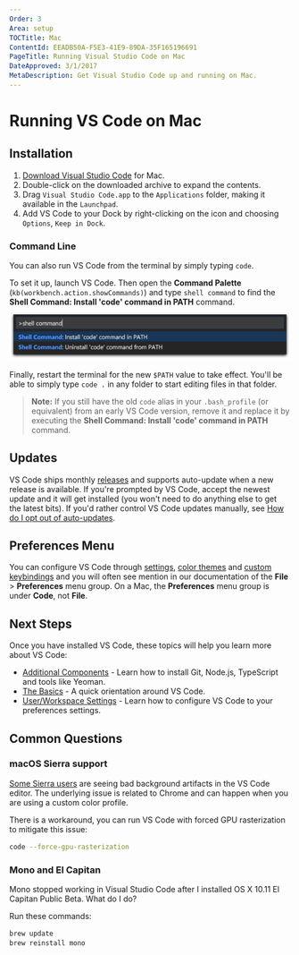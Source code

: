 ```yaml
---
Order: 3
Area: setup
TOCTitle: Mac
ContentId: EEADB50A-F5E3-41E9-89DA-35F165196691
PageTitle: Running Visual Studio Code on Mac
DateApproved: 3/1/2017
MetaDescription: Get Visual Studio Code up and running on Mac.
---
```


# Running VS Code on Mac

## Installation

1. [Download Visual Studio Code](https://go.microsoft.com/fwlink/?LinkID=534106) for Mac.
2. Double-click on the downloaded archive to expand the contents.
3. Drag `Visual Studio Code.app` to the `Applications` folder, making it available in the `Launchpad`.
4. Add VS Code to your Dock by right-clicking on the icon and choosing `Options`, `Keep in Dock`.

### Command Line

You can also run VS Code from the terminal by simply typing `code`.

To set it up, launch VS Code. Then open the **Command Palette** (`kb(workbench.action.showCommands)`) and type `shell command` to find the **Shell Command: Install 'code' command in PATH** command.

![Mac shell commands](images/mac/shell-command.png)

Finally, restart the terminal for the new `$PATH` value to take effect. You'll be able to simply type `code .` in any folder to start editing files in that folder.

> **Note:** If you still have the old `code` alias in your `.bash_profile` (or equivalent) from an early VS Code version, remove it and replace it by executing the **Shell Command: Install 'code' command in PATH** command.

## Updates

VS Code ships monthly [releases](/updates) and supports auto-update when a new release is available. If you're prompted by VS Code, accept the newest update and it will get installed (you won't need to do anything else to get the latest bits). If you'd rather control VS Code updates manually, see [How do I opt out of auto-updates](/docs/supporting/faq.md#how-do-i-opt-out-of-vs-code-autoupdates).

## Preferences Menu

You can configure VS Code through [settings](/docs/getstarted/settings.md), [color themes](/docs/getstarted/themes.md) and [custom keybindings](/docs/getstarted/keybindings.md) and you will often see mention in our documentation of the **File** > **Preferences** menu group.  On a Mac, the **Preferences** menu group is under **Code**, not **File**.

## Next Steps

Once you have installed VS Code, these topics will help you learn more about VS Code:

* [Additional Components](/docs/setup/additional-components.md) - Learn how to install Git, Node.js, TypeScript and tools like Yeoman.
* [The Basics](/docs/editor/codebasics.md) - A quick orientation around VS Code.
* [User/Workspace Settings](/docs/getstarted/settings.md) - Learn how to configure VS Code to your preferences settings.

## Common Questions

### macOS Sierra support

[Some Sierra users](https://github.com/Microsoft/vscode/issues/12473) are seeing bad background artifacts in the VS Code editor. The underlying issue is related to Chrome and can happen when you are using a custom color profile.

There is a workaround, you can run VS Code with forced GPU rasterization to mitigate this issue:

```bash
code --force-gpu-rasterization
```

### Mono and El Capitan

Mono stopped working in Visual Studio Code after I installed OS X 10.11 El Capitan Public Beta. What do I do?

Run these commands:

```bash
brew update
brew reinstall mono
```

